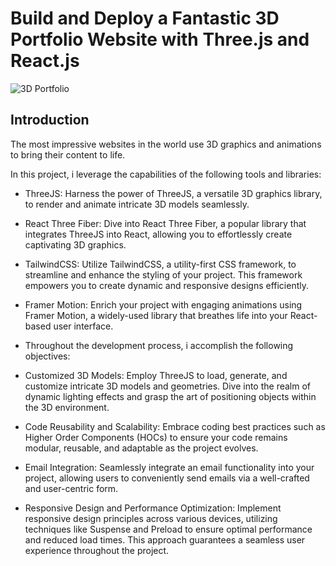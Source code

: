 # Build and Deploy a Fantastic 3D Portfolio Website with Three.js and React.js

![3D Portfolio](https://awesomescreenshot.s3.amazonaws.com/image/4683026/42484598-0b225ba26bd06667c1fefa32487567f0.png?X-Amz-Algorithm=AWS4-HMAC-SHA256&X-Amz-Credential=AKIAJSCJQ2NM3XLFPVKA%2F20230825%2Fus-east-1%2Fs3%2Faws4_request&X-Amz-Date=20230825T214457Z&X-Amz-Expires=28800&X-Amz-SignedHeaders=host&X-Amz-Signature=417cd20171142fc1fcc919c7718f4d9950e2c988851b6d0f9c23493b7032e3e4)

## Introduction

The most impressive websites in the world use 3D graphics and animations to bring their content to life.

In this project, i leverage the capabilities of the following tools and libraries:

- ThreeJS: Harness the power of ThreeJS, a versatile 3D graphics library, to render and animate intricate 3D models seamlessly.

- React Three Fiber: Dive into React Three Fiber, a popular library that integrates ThreeJS into React, allowing you to effortlessly create captivating 3D graphics.

- TailwindCSS: Utilize TailwindCSS, a utility-first CSS framework, to streamline and enhance the styling of your project. This framework empowers you to create dynamic and responsive designs efficiently.

- Framer Motion: Enrich your project with engaging animations using Framer Motion, a widely-used library that breathes life into your React-based user interface.

- Throughout the development process, i accomplish the following objectives:

- Customized 3D Models: Employ ThreeJS to load, generate, and customize intricate 3D models and geometries. Dive into the realm of dynamic lighting effects and grasp the art of positioning objects within the 3D environment.

- Code Reusability and Scalability: Embrace coding best practices such as Higher Order Components (HOCs) to ensure your code remains modular, reusable, and adaptable as the project evolves.

- Email Integration: Seamlessly integrate an email functionality into your project, allowing users to conveniently send emails via a well-crafted and user-centric form.

- Responsive Design and Performance Optimization: Implement responsive design principles across various devices, utilizing techniques like Suspense and Preload to ensure optimal performance and reduced load times. This approach guarantees a seamless user experience throughout the project.
